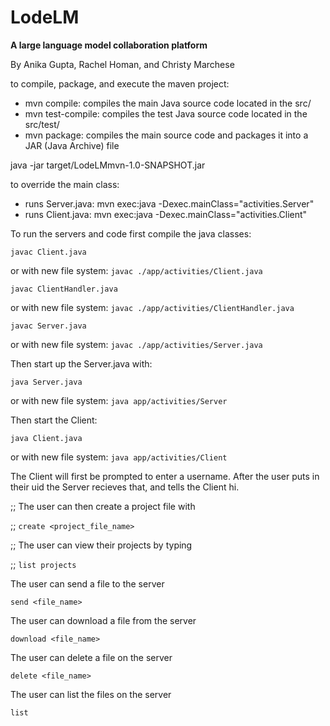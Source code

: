 # LodeLM
**A large language model collaboration platform**

By Anika Gupta, Rachel Homan, and Christy Marchese

to compile, package, and execute the maven project:

- mvn compile: compiles the main Java source code located in the src/
- mvn test-compile: compiles the test Java source code located in the src/test/
- mvn package: compiles the main source code and packages it into a JAR (Java Archive) file

java -jar target/LodeLMmvn-1.0-SNAPSHOT.jar

to override the main class: 
- runs Server.java: mvn exec:java -Dexec.mainClass="activities.Server"
- runs Client.java: mvn exec:java -Dexec.mainClass="activities.Client"

To run the servers and code first compile the java classes:

`javac Client.java`

or with new file system: `javac ./app/activities/Client.java`

`javac ClientHandler.java`

or with new file system: `javac ./app/activities/ClientHandler.java`

`javac Server.java`

or with new file system: `javac ./app/activities/Server.java`


Then start up the Server.java with:

`java Server.java`

or with new file system: `java app/activities/Server`

Then start the Client:

`java Client.java`

or with new file system: `java app/activities/Client`


The Client will first be prompted to enter a username. After the user puts in their uid the Server recieves that, and tells the Client hi.


;; The user can then create a project file with

;; `create <project_file_name>`

;; The user can view their projects by typing

;; `list projects`

The user can send a file to the server

`send <file_name>`

The user can download a file from the server

`download <file_name>`

The user can delete a file on the server

`delete <file_name>`

The user can list the files on the server

`list`
